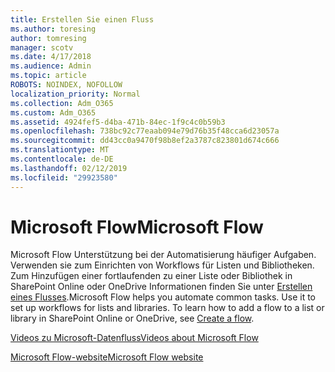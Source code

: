 ```yaml
---
title: Erstellen Sie einen Fluss
ms.author: toresing
author: tomresing
manager: scotv
ms.date: 4/17/2018
ms.audience: Admin
ms.topic: article
ROBOTS: NOINDEX, NOFOLLOW
localization_priority: Normal
ms.collection: Adm_O365
ms.custom: Adm_O365
ms.assetid: 4924fef5-d4ba-471b-84ec-1f9c4c0b59b3
ms.openlocfilehash: 738bc92c77eaab094e79d76b35f48cca6d23057a
ms.sourcegitcommit: dd43cc0a9470f98b8ef2a3787c823801d674c666
ms.translationtype: MT
ms.contentlocale: de-DE
ms.lasthandoff: 02/12/2019
ms.locfileid: "29923580"
---
```

# <a name="microsoft-flow"></a><span data-ttu-id="4d4c0-102">Microsoft Flow</span><span class="sxs-lookup"><span data-stu-id="4d4c0-102">Microsoft Flow</span></span>

<span data-ttu-id="4d4c0-p101">Microsoft Flow Unterstützung bei der Automatisierung häufiger Aufgaben. Verwenden sie zum Einrichten von Workflows für Listen und Bibliotheken. Zum Hinzufügen einer fortlaufenden zu einer Liste oder Bibliothek in SharePoint Online oder OneDrive Informationen finden Sie unter [Erstellen eines Flusses](https://go.microsoft.com/fwlink/?linkid=869408).</span><span class="sxs-lookup"><span data-stu-id="4d4c0-p101">Microsoft Flow helps you automate common tasks. Use it to set up workflows for lists and libraries. To learn how to add a flow to a list or library in SharePoint Online or OneDrive, see [Create a flow](https://go.microsoft.com/fwlink/?linkid=869408).</span></span>
  
[<span data-ttu-id="4d4c0-106">Videos zu Microsoft-Datenfluss</span><span class="sxs-lookup"><span data-stu-id="4d4c0-106">Videos about Microsoft Flow</span></span>](https://go.microsoft.com/fwlink/?linkid=864641)
  
[<span data-ttu-id="4d4c0-107">Microsoft Flow-website</span><span class="sxs-lookup"><span data-stu-id="4d4c0-107">Microsoft Flow website</span></span>](https://go.microsoft.com/fwlink/?linkid=864642)
  

